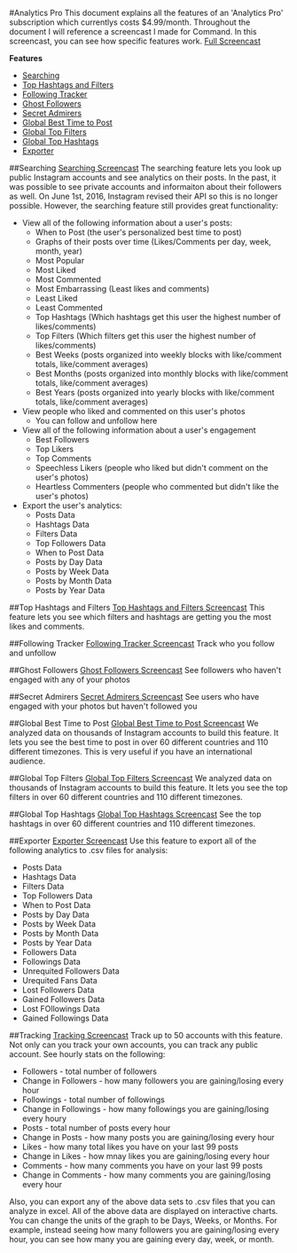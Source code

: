 #Analytics Pro
This document explains all the features of an 'Analytics Pro' subscription which currentlys costs $4.99/month. Throughout the document I will reference a screencast I made for Command. In this screencast, you can see how specific features work. [Full Screencast](https://www.youtube.com/watch?v=4yp_YWUqtPU)

__Features__
* [Searching](https://github.com/shakked/Command-for-Instagram/blob/master/Analytics%20Pro.md#searching)
* [Top Hashtags and Filters](https://github.com/shakked/Command-for-Instagram/blob/master/Analytics%20Pro.md#top-hashtags-and-filters)
* [Following Tracker](https://github.com/shakked/Command-for-Instagram/blob/master/Analytics%20Pro.md#following-tracker)
* [Ghost Followers](https://github.com/shakked/Command-for-Instagram/blob/master/Analytics%20Pro.md#ghost-followers)
* [Secret Admirers](https://github.com/shakked/Command-for-Instagram/blob/master/Analytics%20Pro.md#secret-admirers)
* [Global Best Time to Post](https://github.com/shakked/Command-for-Instagram/blob/master/Analytics%20Pro.md#global-best-time-to-post)
* [Global Top Filters](https://github.com/shakked/Command-for-Instagram/blob/master/Analytics%20Pro.md#global-top-filters)
* [Global Top Hashtags](https://github.com/shakked/Command-for-Instagram/blob/master/Analytics%20Pro.md#global-top-hashtags)
* [Exporter](https://github.com/shakked/Command-for-Instagram/blob/master/Analytics%20Pro.md#exporter)

##Searching
[Searching Screencast](https://youtu.be/4yp_YWUqtPU?t=21m28s)
The searching feature lets you look up public Instagram accounts and see analytics on their posts. In the past, it was possible to see private accounts and informaiton about their followers as well. On June 1st, 2016, Instagram revised their API so this is no longer possible. However, the searching feature still provides great functionality:
* View all of the following information about a user's posts:
  * When to Post (the user's personalized best time to post)
  * Graphs of their posts over time (Likes/Comments per day, week, month, year)
  * Most Popular
  * Most Liked
  * Most Commented
  * Most Embarrassing (Least likes and comments)
  * Least Liked
  * Least Commented
  * Top Hashtags (Which hashtags get this user the highest number of likes/comments)
  * Top Filters (Which filters get this user the highest number of likes/comments)
  * Best Weeks (posts organized into weekly blocks with like/comment totals, like/comment averages)
  * Best Months (posts organized into monthly blocks with like/comment totals, like/comment averages)
  * Best Years (posts organized into yearly blocks with like/comment totals, like/comment averages)
* View people who liked and commented on this user's photos
  * You can follow and unfollow here
* View all of the following information about a user's engagement
  * Best Followers
  * Top Likers
  * Top Comments
  * Speechless Likers (people who liked but didn't comment on the user's photos)
  * Heartless Commenters (people who commented but didn't like the user's photos)
* Export the user's analytics:
  * Posts Data
  * Hashtags Data
  * Filters Data
  * Top Followers Data
  * When to Post Data
  * Posts by Day Data
  * Posts by Week Data
  * Posts by Month Data
  * Posts by Year Data

##Top Hashtags and Filters
[Top Hashtags and Filters Screencast](https://youtu.be/4yp_YWUqtPU?t=4m5s)
This feature lets you see which filters and hashtags are getting you the most likes and comments.

##Following Tracker
[Following Tracker Screencast](https://youtu.be/4yp_YWUqtPU?t=11m59s)
Track who you follow and unfollow

##Ghost Followers
[Ghost Followers Screencast](https://youtu.be/4yp_YWUqtPU?t=10m45s)
See followers who haven't engaged with any of your photos

##Secret Admirers
[Secret Admirers Screencast](https://youtu.be/4yp_YWUqtPU?t=11m18s)
See users who have engaged with your photos but haven't followed you

##Global Best Time to Post
[Global Best Time to Post Screencast](https://youtu.be/4yp_YWUqtPU?t=14m2s)
We analyzed data on thousands of Instagram accounts to build this feature. It lets you see the best time to post in over 60 different countries and 110 different timezones. This is very useful if you have an international audience.

##Global Top Filters
[Global Top Filters Screencast](https://youtu.be/4yp_YWUqtPU?t=16m22s)
We analyzed data on thousands of Instagram accounts to build this feature. It lets you see the top filters in over 60 different countries and 110 different timezones. 

##Global Top Hashtags
[Global Top Hashtags Screencast](https://youtu.be/4yp_YWUqtPU?t=17m2s)
See the top hashtags in over 60 different countries and 110 different timezones.

##Exporter
[Exporter Screencast](https://youtu.be/4yp_YWUqtPU?t=19m22s)
Use this feature to export all of the following analytics to .csv files for analysis:
 * Posts Data
 * Hashtags Data
 * Filters Data
 * Top Followers Data
 * When to Post Data
 * Posts by Day Data
 * Posts by Week Data
 * Posts by Month Data
 * Posts by Year Data
 * Followers Data
 * Followings Data
 * Unrequited Followers Data
 * Urequited Fans Data
 * Lost Followers Data
 * Gained Followers Data
 * Lost FOllowings Data
 * Gained Followings Data
 
##Tracking
[Tracking Screencast](https://youtu.be/4yp_YWUqtPU?t=19m54s)
Track up to 50 accounts with this feature. Not only can you track your own accounts, you can track any public account. See hourly stats on the following:
* Followers - total number of followers
* Change in Followers - how many followers you are gaining/losing every hour
* Followings - total number of followings
* Change in Followings - how many followings you are gaining/losing every houry
* Posts - total number of posts every hour
* Change in Posts - how many posts you are gaining/losing every hour
* Likes - how many total likes you have on your last 99 posts
* Change in Likes - how mnay likes you are gaining/losing every hour
* Comments - how many comments you have on your last 99 posts
* Change in Comments - how many comments you are gaining/losing every hour

Also, you can export any of the above data sets to .csv files that you can analyze in excel. All of the above data are displayed on interactive charts. You can change the units of the graph to be Days, Weeks, or Months. For example, instead seeing how many followers you are gaining/losing every hour, you can see how many you are gaining every day, week, or month.
